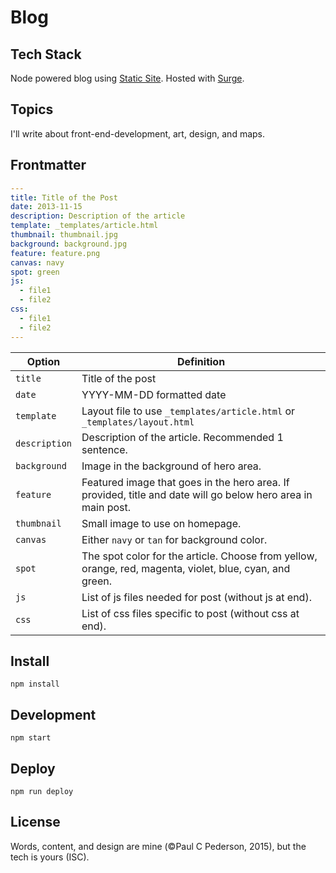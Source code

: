 
# Blog

## Tech Stack

Node powered blog using [Static Site](https://github.com/paulcpederson/static-site). Hosted with [Surge](https://surge.sh/).

## Topics

I'll write about front-end-development, art, design, and maps.

## Frontmatter

```yaml
---
title: Title of the Post
date: 2013-11-15
description: Description of the article
template: _templates/article.html
thumbnail: thumbnail.jpg
background: background.jpg
feature: feature.png
canvas: navy
spot: green
js:
  - file1
  - file2
css:
  - file1
  - file2
---
```

| Option | Definition |
| ------- | ----------------- |
| `title` | Title of the post |
| `date` | YYYY-MM-DD formatted date |
| `template` | Layout file to use `_templates/article.html` or `_templates/layout.html` |
| `description` | Description of the article. Recommended 1 sentence. |
| `background` | Image in the background of hero area. |
| `feature` | Featured image that goes in the hero area. If provided, title and date will go below hero area in main post. |
| `thumbnail` | Small image to use on homepage. |
| `canvas` | Either ```navy``` or ```tan``` for background color. |
| `spot` | The spot color for the article. Choose from yellow, orange, red, magenta, violet, blue, cyan, and green. |
| `js` | List of js files needed for post (without js at end). |
| `css` | List of css files specific to post (without css at end). |

## Install

```
npm install
```

## Development

```
npm start
```

## Deploy

```
npm run deploy
```

## License

Words, content, and design are mine (©Paul C Pederson, 2015), but the tech is yours (ISC).
